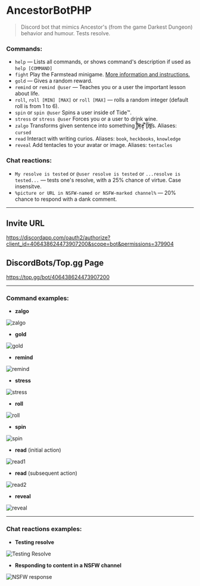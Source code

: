 # AncestorBotPHP
> Discord bot that mimics Ancestor's (from the game Darkest Dungeon) behavior and humour. Tests resolve.

### Commands:
- `help` — Lists all commands, or shows command's description if used as `help [COMMAND]`
- `fight` Play the Farmstead minigame. [More information and instructions.](farmstead_readme.md "More information and instructions.") 
- `gold` — Gives a random reward.
- `remind` or `remind @user` — Teaches you or a user the important lesson about life.
- `roll`, `roll [MIN] [MAX]` or `roll [MAX]` — rolls a random integer (default roll is from 1 to 6).
- `spin` or `spin @user` Spins a user inside of Tide™.
- `stress` or `stress @user` Forces you or a user to drink wine.
- `zalgo` Transforms given sentence into something ̝̺̋l̃̊̕i͈͌͡k̛͉̕e̟̩ͥ ͆̄͐ẗ̥́̓ḧ̸͝i̷͚͘s. Aliases: `cursed`
- `read` Interact with writing curios. Aliases: `book`, `heckbooks`, `knowledge`
- `reveal` Add tentacles to your avatar or image. Aliases: `tentacles`

### Chat reactions:
- `My resolve is tested`  or  `@user resolve is tested`  or  `...resolve is tested...`  — tests one's resolve, with a 25% chance of virtue. Case insensitve.
- `%picture or URL in NSFW-named or NSFW-marked channel%`  — 20% chance to respond with a dank comment.

------------

## Invite URL
https://discordapp.com/oauth2/authorize?client_id=406438624473907200&scope=bot&permissions=379904

## DiscordBots/Top.gg Page
https://top.gg/bot/406438624473907200

------------

### Command examples:

- **zalgo**

![zalgo](https://i.imgur.com/MA7D38b.png "zalgo")

- **gold**

![gold](https://i.imgur.com/lZcgiB0.png "gold")

- **remind** 

![remind](https://i.imgur.com/h3ltKht.png "remind")

- **stress**

![stress](https://i.imgur.com/KtuTGof.png "stress")

- **roll**

![roll](https://i.imgur.com/6knhVUK.png "roll")

- **spin**

![spin](https://i.imgur.com/CWrfzS5.gif "spin")

- **read** (initial action)

![read1](https://i.imgur.com/FVMDYOY.png "read1")

- **read** (subsequent action)

![read2](https://i.imgur.com/8GRPJBH.png "read2")

- **reveal**

![reveal](https://i.imgur.com/18AjMff.png "reveal")


------------
### Chat reactions examples:

- **Testing resolve**

![Testing Resolve](https://i.imgur.com/vzOaejO.png "Testing Resolve")

- **Responding to content in a NSFW channel**

![NSFW response](https://i.imgur.com/20Yoq3H.png "NSFW response")
